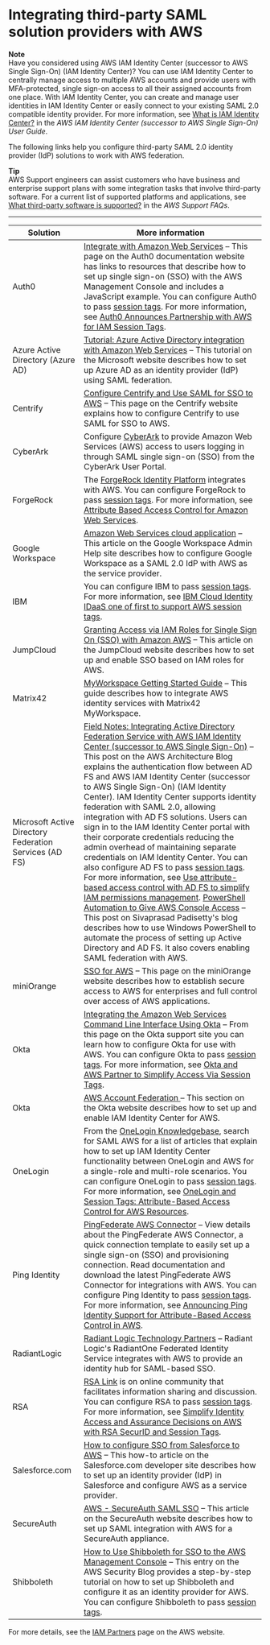 # Integrating third\-party SAML solution providers with AWS<a name="id_roles_providers_saml_3rd-party"></a>

**Note**  
Have you considered using AWS IAM Identity Center \(successor to AWS Single Sign\-On\) \(IAM Identity Center\)? You can use IAM Identity Center to centrally manage access to multiple AWS accounts and provide users with MFA\-protected, single sign\-on access to all their assigned accounts from one place\. With IAM Identity Center, you can create and manage user identities in IAM Identity Center or easily connect to your existing SAML 2\.0 compatible identity provider\. For more information, see [What is IAM Identity Center?](https://docs.aws.amazon.com/singlesignon/latest/userguide/what-is.html) in the *AWS IAM Identity Center \(successor to AWS Single Sign\-On\) User Guide*\.

The following links help you configure third\-party SAML 2\.0 identity provider \(IdP\) solutions to work with AWS federation\.

**Tip**  
AWS Support engineers can assist customers who have business and enterprise support plans with some integration tasks that involve third\-party software\. For a current list of supported platforms and applications, see [What third\-party software is supported?](https://aws.amazon.com/premiumsupport/faqs/#what3rdParty) in the *AWS Support FAQs*\.


****  

| Solution | More information | 
| --- | --- | 
| Auth0 |  [Integrate with Amazon Web Services](https://auth0.com/docs/integrations/aws) – This page on the Auth0 documentation website has links to resources that describe how to set up single sign\-on \(SSO\) with the AWS Management Console and includes a JavaScript example\. You can configure Auth0 to pass [session tags](id_session-tags.md)\. For more information, see [Auth0 Announces Partnership with AWS for IAM Session Tags](https://auth0.com/blog/auth0-partners-with-aws-for-iam-session-tags/)\. | 
| Azure Active Directory \(Azure AD\) |  [Tutorial: Azure Active Directory integration with Amazon Web Services](https://docs.microsoft.com/en-us/azure/active-directory/saas-apps/aws-multi-accounts-tutorial) – This tutorial on the Microsoft website describes how to set up Azure AD as an identity provider \(IdP\) using SAML federation\. | 
| Centrify | [Configure Centrify and Use SAML for SSO to AWS](https://docs.centrify.com/Content/Applications/AppsWeb/AmazonSAML.htm) – This page on the Centrify website explains how to configure Centrify to use SAML for SSO to AWS\. | 
| CyberArk | Configure [CyberArk](https://docs.cyberark.com/Product-Doc/OnlineHelp/Idaptive/Latest/en/Content/Applications/AppsWeb/AmazonSAML.htm) to provide Amazon Web Services \(AWS\) access to users logging in through SAML single sign\-on \(SSO\) from the CyberArk User Portal\. | 
| ForgeRock | The [ForgeRock Identity Platform](https://backstage.forgerock.com/docs/am/6.5/saml2-guide/#saml2-create-hosted-idp) integrates with AWS\. You can configure ForgeRock to pass [session tags](id_session-tags.md)\. For more information, see [Attribute Based Access Control for Amazon Web Services](https://www.forgerock.com/blog/attribute-based-access-control-amazon-web-services)\. | 
| Google Workspace | [Amazon Web Services cloud application](https://support.google.com/a/answer/6194963) – This article on the Google Workspace Admin Help site describes how to configure Google Workspace as a SAML 2\.0 IdP with AWS as the service provider\. | 
| IBM | You can configure IBM to pass [session tags](id_session-tags.md)\. For more information, see [IBM Cloud Identity IDaaS one of first to support AWS session tags](https://community.ibm.com/community/user/security/blogs/adam-case/2019/11/25/ibm-cloud-identity-idaas-one-of-first-to-support-aws-session-tags)\. | 
| JumpCloud |  [Granting Access via IAM Roles for Single Sign On \(SSO\) with Amazon AWS](https://support.jumpcloud.com/support/s/article/Granting-Access-via-IAM-Roles-for-Single-Sign-On-SSO-with-Amazon-AWS) – This article on the JumpCloud website describes how to set up and enable SSO based on IAM roles for AWS\.  | 
| Matrix42 | [MyWorkspace Getting Started Guide](https://myworkspace.matrix42.com/documents/MyWorkspace-Getting-Started-with-AWS.pdf) – This guide describes how to integrate AWS identity services with Matrix42 MyWorkspace\. | 
| Microsoft Active Directory Federation Services \(AD FS\) |  [Field Notes: Integrating Active Directory Federation Service with AWS IAM Identity Center \(successor to AWS Single Sign\-On\)](http://aws.amazon.com/blogs/architecture/field-notes-integrating-active-directory-federation-service-with-aws-single-sign-on/) – This post on the AWS Architecture Blog explains the authentication flow between AD FS and AWS IAM Identity Center \(successor to AWS Single Sign\-On\) \(IAM Identity Center\)\. IAM Identity Center supports identity federation with SAML 2\.0, allowing integration with AD FS solutions\. Users can sign in to the IAM Identity Center portal with their corporate credentials reducing the admin overhead of maintaining separate credentials on IAM Identity Center\. You can also configure AD FS to pass [session tags](id_session-tags.md)\. For more information, see [Use attribute\-based access control with AD FS to simplify IAM permissions management](http://aws.amazon.com/blogs/security/attribute-based-access-control-ad-fs-simplify-iam-permissions-management/)\. [PowerShell Automation to Give AWS Console Access](http://www.padisetty.com/2014/02/powershell-automation-to-give-aws.html) – This post on Sivaprasad Padisetty's blog describes how to use Windows PowerShell to automate the process of setting up Active Directory and AD FS\. It also covers enabling SAML federation with AWS\.   | 
| miniOrange | [SSO for AWS](http://miniorange.com/amazon-web-services-%28aws%29-single-sign-on-%28sso%29) – This page on the miniOrange website describes how to establish secure access to AWS for enterprises and full control over access of AWS applications\.  | 
| Okta |  [ Integrating the Amazon Web Services Command Line Interface Using Okta](https://support.okta.com/help/Documentation/Knowledge_Article/Integrating-the-Amazon-Web-Services-Command-Line-Interface-Using-Okta) – From this page on the Okta support site you can learn how to configure Okta for use with AWS\. You can configure Okta to pass [session tags](id_session-tags.md)\. For more information, see [Okta and AWS Partner to Simplify Access Via Session Tags](https://www.okta.com/blog/2019/11/okta-and-aws-partner-to-simplify-access-via-session-tags/)\. | 
| Okta | [AWS Account Federation ](https://help.okta.com/oie/en-us/Content/Topics/DeploymentGuides/AWS/aws-deployment.htm) – This section on the Okta website describes how to set up and enable IAM Identity Center for AWS\. | 
| OneLogin | From the [OneLogin Knowledgebase](https://onelogin.service-now.com/support), search for SAML AWS for a list of articles that explain how to set up IAM Identity Center functionality between OneLogin and AWS for a single\-role and multi\-role scenarios\. You can configure OneLogin to pass [session tags](id_session-tags.md)\. For more information, see [OneLogin and Session Tags: Attribute\-Based Access Control for AWS Resources](https://www.onelogin.com/blog/aws-session-tags-integration)\. | 
| Ping Identity |  [PingFederate AWS Connector](https://support.pingidentity.com/s/marketplace-integration-details?recordId=a7i1W0000004HBwQAM) – View details about the PingFederate AWS Connector, a quick connection template to easily set up a single sign\-on \(SSO\) and provisioning connection\. Read documentation and download the latest PingFederate AWS Connector for integrations with AWS\. You can configure Ping Identity to pass [session tags](id_session-tags.md)\. For more information, see [Announcing Ping Identity Support for Attribute\-Based Access Control in AWS](https://support.pingidentity.com/s/document-item?bundleId=integrations&topicId=pon1571779451105.html)\.  | 
| RadiantLogic | [Radiant Logic Technology Partners](http://www.radiantlogic.com/about/partners/technology-partners/) – Radiant Logic's RadiantOne Federated Identity Service integrates with AWS to provide an identity hub for SAML\-based SSO\.  | 
| RSA | [RSA Link](https://community.rsa.com/docs/DOC-101331) is on online community that facilitates information sharing and discussion\. You can configure RSA to pass [session tags](id_session-tags.md)\. For more information, see [Simplify Identity Access and Assurance Decisions on AWS with RSA SecurID and Session Tags](https://community.rsa.com/community/products/securid/blog/2019/11/25/simplify-identity-access-and-assurance-decisions-with-rsa-securid-and-session-tags-from-aws)\. | 
| Salesforce\.com |  [How to configure SSO from Salesforce to AWS](https://developer.salesforce.com/page/Configuring-SAML-SSO-to-AWS) – This how\-to article on the Salesforce\.com developer site describes how to set up an identity provider \(IdP\) in Salesforce and configure AWS as a service provider\.  | 
| SecureAuth |  [AWS \- SecureAuth SAML SSO](https://docs.secureauth.com/2104/en/amazon-web-services--aws---idp-initiated--integration-guide.html) – This article on the SecureAuth website describes how to set up SAML integration with AWS for a SecureAuth appliance\.  | 
| Shibboleth |  [How to Use Shibboleth for SSO to the AWS Management Console](http://aws.amazon.com/blogs/security/how-to-use-shibboleth-for-single-sign-on-to-the-aws-management-console) – This entry on the AWS Security Blog provides a step\-by\-step tutorial on how to set up Shibboleth and configure it as an identity provider for AWS\. You can configure Shibboleth to pass [session tags](id_session-tags.md)\. | 

For more details, see the [IAM Partners](https://aws.amazon.com/iam/partners/) page on the AWS website\. 